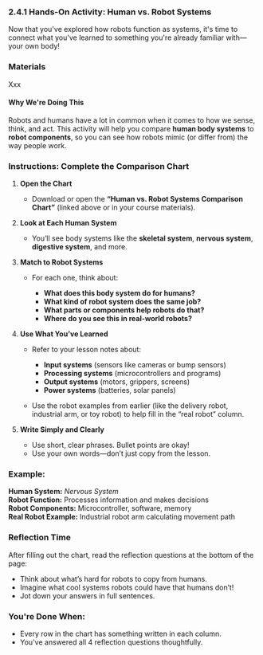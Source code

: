 
### 2.4.1 Hands-On Activity: Human vs. Robot Systems

Now that you've explored how robots function as systems, it's time to connect what you've learned to something you're already familiar with—your own body\!

###  Materials

Xxx

#### Why We're Doing This

Robots and humans have a lot in common when it comes to how we sense, think, and act. This activity will help you compare **human body systems** to **robot components**, so you can see how robots mimic (or differ from) the way people work.

### Instructions: Complete the Comparison Chart

1. **Open the Chart**  
     
   * Download or open the **“Human vs. Robot Systems Comparison Chart”** (linked above or in your course materials).

   

2. **Look at Each Human System**  
     
   * You’ll see body systems like the **skeletal system**, **nervous system**, **digestive system**, and more.

   

3. **Match to Robot Systems**  
     
   * For each one, think about:  
       
     * **What does this body system do for humans?**  
     * **What kind of robot system does the same job?**  
     * **What parts or components help robots do that?**  
     * **Where do you see this in real-world robots?**

   

4. **Use What You’ve Learned**  
     
   * Refer to your lesson notes about:  
       
     * **Input systems** (sensors like cameras or bump sensors)  
     * **Processing systems** (microcontrollers and programs)  
     * **Output systems** (motors, grippers, screens)  
     * **Power systems** (batteries, solar panels)

     

   * Use the robot examples from earlier (like the delivery robot, industrial arm, or toy robot) to help fill in the “real robot” column.

   

5. **Write Simply and Clearly**  
     
   * Use short, clear phrases. Bullet points are okay\!  
   * Use your own words—don’t just copy from the lesson.

### Example:

**Human System:** *Nervous System*   
**Robot Function:** Processes information and makes decisions   
**Robot Components:** Microcontroller, software, memory   
**Real Robot Example:** Industrial robot arm calculating movement path

### Reflection Time

After filling out the chart, read the reflection questions at the bottom of the page:

* Think about what’s hard for robots to copy from humans.  
* Imagine what cool systems robots could have that humans don’t\!  
* Jot down your answers in full sentences.

### You're Done When:

* Every row in the chart has something written in each column.  
* You've answered all 4 reflection questions thoughtfully.

